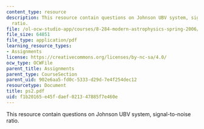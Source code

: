 ```yaml
---
content_type: resource
description: This resource contain questions on Johnson UBV system, signal-to-noise
  ratio.
file: /ol-ocw-studio-app/courses/8-284-modern-astrophysics-spring-2006/f1b20165e45fdaef021347885f7e460e_ps2.pdf
file_size: 64851
file_type: application/pdf
learning_resource_types:
- Assignments
license: https://creativecommons.org/licenses/by-nc-sa/4.0/
ocw_type: OCWFile
parent_title: Assignments
parent_type: CourseSection
parent_uid: 902e6aa5-fd0c-5333-d29d-7e4f254dec12
resourcetype: Document
title: ps2.pdf
uid: f1b20165-e45f-daef-0213-47885f7e460e
---
```

This resource contain questions on Johnson UBV system, signal-to-noise ratio.